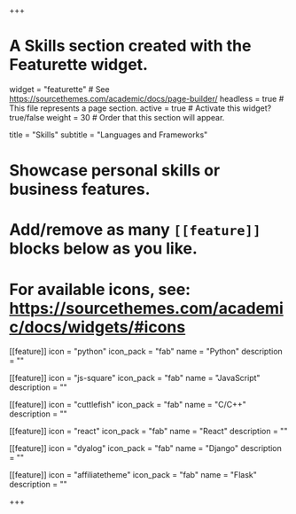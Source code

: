 +++
# A Skills section created with the Featurette widget.
widget = "featurette"  # See https://sourcethemes.com/academic/docs/page-builder/
headless = true  # This file represents a page section.
active = true  # Activate this widget? true/false
weight = 30  # Order that this section will appear.

title = "Skills"
subtitle = "Languages and Frameworks"

# Showcase personal skills or business features.
# 
# Add/remove as many `[[feature]]` blocks below as you like.
# 
# For available icons, see: https://sourcethemes.com/academic/docs/widgets/#icons

[[feature]]
  icon = "python"
  icon_pack = "fab"
  name = "Python"
  description = ""
  
[[feature]]
  icon = "js-square"
  icon_pack = "fab"
  name = "JavaScript"
  description = "" 

[[feature]]
  icon = "cuttlefish"
  icon_pack = "fab"
  name = "C/C++"
  description = ""  

[[feature]]
  icon = "react"
  icon_pack = "fab"
  name = "React"
  description = "" 

[[feature]]
  icon = "dyalog"
  icon_pack = "fab"
  name = "Django"
  description = ""

[[feature]]
  icon = "affiliatetheme"
  icon_pack = "fab"
  name = "Flask"
  description = ""

+++
